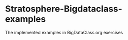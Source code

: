 Stratosphere-Bigdataclass-examples
==================================

The implemented examples in BigDataClass.org exercises
